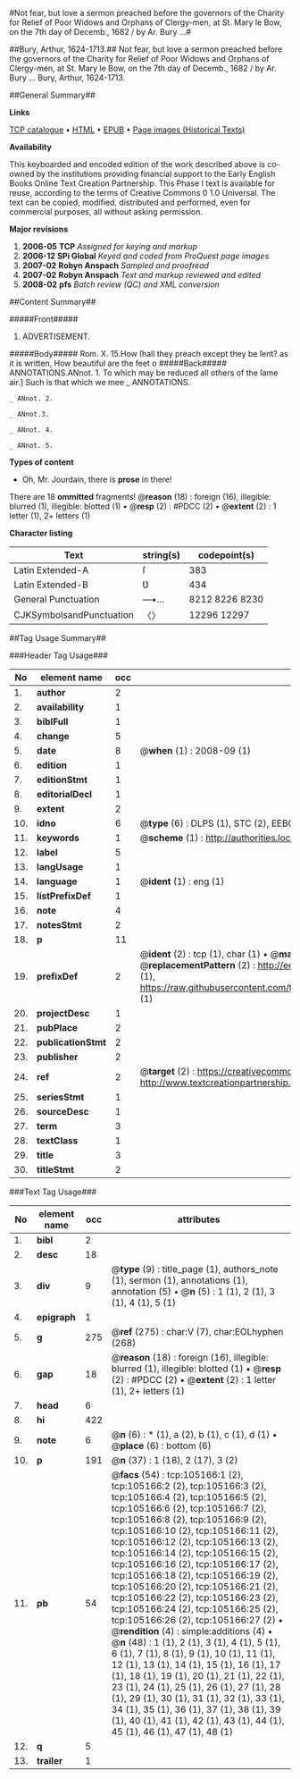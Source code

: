 #Not fear, but love a sermon preached before the governors of the Charity for Relief of Poor Widows and Orphans of Clergy-men, at St. Mary le Bow, on the 7th day of Decemb., 1682 / by Ar. Bury ...#

##Bury, Arthur, 1624-1713.##
Not fear, but love a sermon preached before the governors of the Charity for Relief of Poor Widows and Orphans of Clergy-men, at St. Mary le Bow, on the 7th day of Decemb., 1682 / by Ar. Bury ...
Bury, Arthur, 1624-1713.

##General Summary##

**Links**

[TCP catalogue](http://www.ota.ox.ac.uk/tcp/)  • 
[HTML](http://tei.it.ox.ac.uk/tcp/Texts-HTML/free/A30/A30672.html)  • 
[EPUB](http://tei.it.ox.ac.uk/tcp/Texts-EPUB/free/A30/A30672.epub) • 
[Page images (Historical Texts)](https://data.historicaltexts.jisc.ac.uk/view?pubId=eebo-16263823e&pageId=eebo-16263823e-105166-1)

**Availability**

This keyboarded and encoded edition of the
	       work described above is co-owned by the institutions
	       providing financial support to the Early English Books
	       Online Text Creation Partnership. This Phase I text is
	       available for reuse, according to the terms of Creative
	       Commons 0 1.0 Universal. The text can be copied,
	       modified, distributed and performed, even for
	       commercial purposes, all without asking permission.

**Major revisions**

1. __2006-05__ __TCP__ *Assigned for keying and markup*
1. __2006-12__ __SPi Global__ *Keyed and coded from ProQuest page images*
1. __2007-02__ __Robyn Anspach__ *Sampled and proofread*
1. __2007-02__ __Robyn Anspach__ *Text and markup reviewed and edited*
1. __2008-02__ __pfs__ *Batch review (QC) and XML conversion*

##Content Summary##

#####Front#####

1. ADVERTISEMENT.

#####Body#####
Rom. X. 15.How ſhall they preach except they be ſent? as it is written, How beautiful are the feet o
#####Back#####
ANNOTATIONS.ANnot. 1. To which may be reduced all others of the ſame air.] Such is that which we mee
    _ ANNOTATIONS.

    _ ANnot. 2. 

    _ ANnot.3. 

    _ ANnot. 4. 

    _ ANnot. 5. 

**Types of content**

  * Oh, Mr. Jourdain, there is **prose** in there!

There are 18 **ommitted** fragments! 
 @__reason__ (18) : foreign (16), illegible: blurred (1), illegible: blotted (1)  •  @__resp__ (2) : #PDCC (2)  •  @__extent__ (2) : 1 letter (1), 2+ letters (1)

**Character listing**


|Text|string(s)|codepoint(s)|
|---|---|---|
|Latin Extended-A|ſ|383|
|Latin Extended-B|Ʋ|434|
|General Punctuation|—•…|8212 8226 8230|
|CJKSymbolsandPunctuation|〈〉|12296 12297|

##Tag Usage Summary##

###Header Tag Usage###

|No|element name|occ|attributes|
|---|---|---|---|
|1.|__author__|2||
|2.|__availability__|1||
|3.|__biblFull__|1||
|4.|__change__|5||
|5.|__date__|8| @__when__ (1) : 2008-09 (1)|
|6.|__edition__|1||
|7.|__editionStmt__|1||
|8.|__editorialDecl__|1||
|9.|__extent__|2||
|10.|__idno__|6| @__type__ (6) : DLPS (1), STC (2), EEBO-CITATION (1), OCLC (1), VID (1)|
|11.|__keywords__|1| @__scheme__ (1) : http://authorities.loc.gov/ (1)|
|12.|__label__|5||
|13.|__langUsage__|1||
|14.|__language__|1| @__ident__ (1) : eng (1)|
|15.|__listPrefixDef__|1||
|16.|__note__|4||
|17.|__notesStmt__|2||
|18.|__p__|11||
|19.|__prefixDef__|2| @__ident__ (2) : tcp (1), char (1)  •  @__matchPattern__ (2) : ([0-9\-]+):([0-9IVX]+) (1), (.+) (1)  •  @__replacementPattern__ (2) : http://eebo.chadwyck.com/downloadtiff?vid=$1&page=$2 (1), https://raw.githubusercontent.com/textcreationpartnership/Texts/master/tcpchars.xml#$1 (1)|
|20.|__projectDesc__|1||
|21.|__pubPlace__|2||
|22.|__publicationStmt__|2||
|23.|__publisher__|2||
|24.|__ref__|2| @__target__ (2) : https://creativecommons.org/publicdomain/zero/1.0/ (1), http://www.textcreationpartnership.org/docs/. (1)|
|25.|__seriesStmt__|1||
|26.|__sourceDesc__|1||
|27.|__term__|3||
|28.|__textClass__|1||
|29.|__title__|3||
|30.|__titleStmt__|2||


###Text Tag Usage###

|No|element name|occ|attributes|
|---|---|---|---|
|1.|__bibl__|2||
|2.|__desc__|18||
|3.|__div__|9| @__type__ (9) : title_page (1), authors_note (1), sermon (1), annotations (1), annotation (5)  •  @__n__ (5) : 1 (1), 2 (1), 3 (1), 4 (1), 5 (1)|
|4.|__epigraph__|1||
|5.|__g__|275| @__ref__ (275) : char:V (7), char:EOLhyphen (268)|
|6.|__gap__|18| @__reason__ (18) : foreign (16), illegible: blurred (1), illegible: blotted (1)  •  @__resp__ (2) : #PDCC (2)  •  @__extent__ (2) : 1 letter (1), 2+ letters (1)|
|7.|__head__|6||
|8.|__hi__|422||
|9.|__note__|6| @__n__ (6) : * (1), a (2), b (1), c (1), d (1)  •  @__place__ (6) : bottom (6)|
|10.|__p__|191| @__n__ (37) : 1 (18), 2 (17), 3 (2)|
|11.|__pb__|54| @__facs__ (54) : tcp:105166:1 (2), tcp:105166:2 (2), tcp:105166:3 (2), tcp:105166:4 (2), tcp:105166:5 (2), tcp:105166:6 (2), tcp:105166:7 (2), tcp:105166:8 (2), tcp:105166:9 (2), tcp:105166:10 (2), tcp:105166:11 (2), tcp:105166:12 (2), tcp:105166:13 (2), tcp:105166:14 (2), tcp:105166:15 (2), tcp:105166:16 (2), tcp:105166:17 (2), tcp:105166:18 (2), tcp:105166:19 (2), tcp:105166:20 (2), tcp:105166:21 (2), tcp:105166:22 (2), tcp:105166:23 (2), tcp:105166:24 (2), tcp:105166:25 (2), tcp:105166:26 (2), tcp:105166:27 (2)  •  @__rendition__ (4) : simple:additions (4)  •  @__n__ (48) : 1 (1), 2 (1), 3 (1), 4 (1), 5 (1), 6 (1), 7 (1), 8 (1), 9 (1), 10 (1), 11 (1), 12 (1), 13 (1), 14 (1), 15 (1), 16 (1), 17 (1), 18 (1), 19 (1), 20 (1), 21 (1), 22 (1), 23 (1), 24 (1), 25 (1), 26 (1), 27 (1), 28 (1), 29 (1), 30 (1), 31 (1), 32 (1), 33 (1), 34 (1), 35 (1), 36 (1), 37 (1), 38 (1), 39 (1), 40 (1), 41 (1), 42 (1), 43 (1), 44 (1), 45 (1), 46 (1), 47 (1), 48 (1)|
|12.|__q__|5||
|13.|__trailer__|1||
